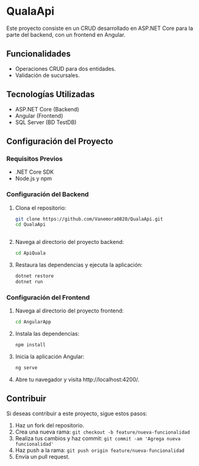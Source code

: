 # QualaApi

Este proyecto consiste en un CRUD desarrollado en ASP.NET Core para la parte del backend, con un frontend en Angular.

## Funcionalidades

- Operaciones CRUD para dos entidades.
- Validación de sucursales.

## Tecnologías Utilizadas

- ASP.NET Core (Backend)
- Angular (Frontend)
- SQL Server (BD TestDB)

## Configuración del Proyecto

### Requisitos Previos

- .NET Core SDK
- Node.js y npm

### Configuración del Backend

1. Clona el repositorio:

    ```bash
    git clone https://github.com/Vanemora0820/QualaApi.git
    cd QualaApi
  

2. Navega al directorio del proyecto backend:

    ```bash
    cd ApiQuala
    ```

3. Restaura las dependencias y ejecuta la aplicación:

    ```bash
    dotnet restore
    dotnet run
    ```

### Configuración del Frontend

1. Navega al directorio del proyecto frontend:

    ```bash
    cd AngularApp
    ```

2. Instala las dependencias:

    ```bash
    npm install
    ```

3. Inicia la aplicación Angular:

    ```bash
    ng serve
    ```

4. Abre tu navegador y visita http://localhost:4200/.

## Contribuir

Si deseas contribuir a este proyecto, sigue estos pasos:

1. Haz un fork del repositorio.
2. Crea una nueva rama: `git checkout -b feature/nueva-funcionalidad`
3. Realiza tus cambios y haz commit: `git commit -am 'Agrega nueva funcionalidad'`
4. Haz push a la rama: `git push origin feature/nueva-funcionalidad`
5. Envía un pull request.
